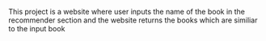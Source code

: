 This project is a website where user inputs the name of the book in the recommender section 
and the website returns the books which are similiar to the input book 
